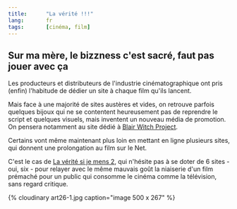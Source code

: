 ```yaml
--- 
title:      "La vérité !!!" 
lang:       fr 
tags:       [cinéma, film]
---
```



## Sur ma mère, le bizzness c'est sacré, faut pas jouer avec ça

Les producteurs et distributeurs de l'industrie cinématographique ont pris (enfin) l'habitude de dédier un site à chaque film qu'ils lancent.

Mais face à une majorité de sites austères et vides, on retrouve parfois quelques bijoux qui ne se contentent heureusement pas de reprendre le script et quelques visuels, mais inventent un nouveau média de promotion. On pensera notamment au site dédié à [Blair Witch Project](http://www.blairwitch.com/).

Certains vont même maintenant plus loin en mettant en ligne plusieurs sites, qui donnent une prolongation au film sur le Net.

C'est le cas de [La vérité si je mens 2](http://www.laverite-lefilm.com/), qui n'hésite pas à se doter de 6 sites - oui, six - pour relayer avec le même mauvais goût la niaiserie d'un film prémaché pour un public qui consomme le cinéma comme la télévision, sans regard critique.

{% cloudinary art26-1.jpg caption="image 500 x 267" %}
